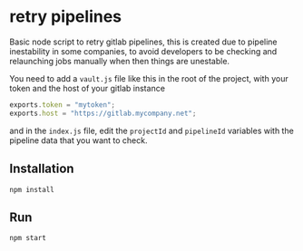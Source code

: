 # retry pipelines

Basic node script to retry gitlab pipelines, this is created due to pipeline inestability in some companies, to avoid developers to be checking and relaunching jobs manually when then things are unestable.

You need to add a `vault.js` file like this in the root of the project, with your token and the host of your gitlab instance

```js
exports.token = "mytoken";
exports.host = "https://gitlab.mycompany.net";
```

and in the `index.js` file, edit the `projectId` and `pipelineId` variables with the pipeline data that you want to check.

## Installation

`npm install`

## Run

`npm start`